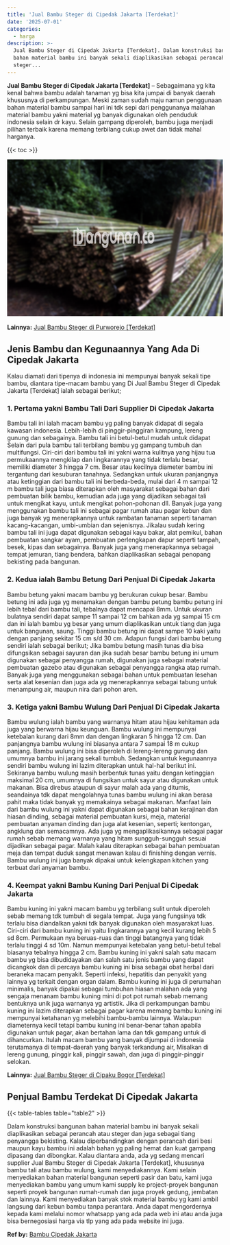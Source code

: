 ```yaml
---
title: 'Jual Bambu Steger di Cipedak Jakarta [Terdekat]'
date: '2025-07-01'
categories:
  - harga
description: >-
  Jual Bambu Steger di Cipedak Jakarta [Terdekat]. Dalam konstruksi bangunan
  bahan material bambu ini banyak sekali diaplikasikan sebagai perancah atau
  steger...
---
```


**Jual Bambu Steger di Cipedak Jakarta \[Terdekat\]** – Sebagaimana yg kita kenal bahwa bambu adalah tanaman yg bisa kita jumpai di banyak daerah khususnya di perkampungan. Meski zaman sudah maju namun penggunaan bahan material bambu sampai hari ini tdk sepi dari penggunanya malahan material bambu yakni material yg banyak digunakan oleh penduduk indonesia selain dr kayu. Selain gampang diperoleh, bambu juga menjadi pilihan terbaik karena memang terbilang cukup awet dan tidak mahal harganya.

{{< toc >}}

![Jual Bambu Steger di Cipedak Jakarta [Terdekat]](/images/jual-bambu-tali-16.png)

**Lainnya:** [Jual Bambu Steger di Purworejo \[Terdekat\]](https://bambu.bangunan.co/jual-bambu-steger-di-purworejo-terdekat/)

## Jenis Bambu dan Kegunaannya Yang Ada Di Cipedak Jakarta

Kalau diamati dari tipenya di indonesia ini mempunyai banyak sekali tipe bambu, diantara tipe-macam bambu yang Di Jual Bambu Steger di Cipedak Jakarta \[Terdekat\] ialah sebagai berikut;

### 1\. Pertama yakni Bambu Tali Dari Supplier Di Cipedak Jakarta

Bambu tali ini ialah macam bambu yg paling banyak didapat di segala kawasan indonesia. Lebih-lebih di pinggir-pinggiran kampung, lereng gunung dan sebagainya. Bambu tali ini betul-betul mudah untuk didapat Selain dari pula bambu tali terbilang bambu yg gampang tumbuh dan multifungsi. Ciri-ciri dari bambu tali ini yakni warna kulitnya yang hijau tua permukaannya mengkilap dan lingkarannya yang tidak terlalu besar, memiliki diameter 3 hingga 7 cm. Besar atau kecilnya diameter bambu ini tergantung dari kesuburan tanahnya. Sedangkan untuk ukuran panjangnya atau ketinggian dari bambu tali ini berbeda-beda, mulai dari 4 m sampai 12 m bambu tali juga biasa diterapkan oleh masyarakat sebagai bahan dari pembuatan bilik bambu, kemudian ada juga yang dijadikan sebagai tali untuk mengikat kayu, untuk mengikat pohon-pohonan dll. Banyak juga yang menggunakan bambu tali ini sebagai pagar rumah atau pagar kebun dan juga banyak yg menerapkannya untuk rambatan tanaman seperti tanaman kacang-kacangan, umbi-umbian dan sejenisnya. Jikalau sudah kering bambu tali ini juga dapat digunakan sebagai kayu bakar, alat pemikul, bahan pembuatan sangkar ayam, pembuatan perlengkapan dapur seperti tampah, besek, kipas dan sebagainya. Banyak juga yang menerapkannya sebagai tempat jemuran, tiang bendera, bahkan diaplikasikan sebagai penopang bekisting pada bangunan.

### 2\. Kedua ialah Bambu Betung Dari Penjual Di Cipedak Jakarta

Bambu betung yakni macam bambu yg berukuran cukup besar. Bambu betung ini ada juga yg menamakan dengan bambu petung bambu petung ini lebih tebal dari bambu tali, tebalnya dapat mencapai 8mm. Untuk ukuran bulatnya sendiri dapat sampe 11 sampai 12 cm bahkan ada yg sampai 15 cm dan ini ialah bambu yg besar yang umum diaplikasikan untuk tiang dan juga untuk bangunan, saung. Tinggi bambu betung ini dapat sampe 10 kaki yaitu dengan panjang sekitar 15 cm s/d 30 cm. Adapun fungsi dari bambu betung sendiri ialah sebagai berikut; Jika bambu betung masih tunas dia bisa difungsikan sebagai sayuran dan jika sudah besar bambu betung ini umum digunakan sebagai penyangga rumah, digunakan juga sebagai material pembuatan gazebo atau digunakan sebagai penyangga rangka atap rumah. Banyak juga yang menggunakan sebagai bahan untuk pembuatan lesehan serta alat kesenian dan juga ada yg menerapkannya sebagai tabung untuk menampung air, maupun nira dari pohon aren.

### 3\. Ketiga yakni Bambu Wulung Dari Penjual Di Cipedak Jakarta

Bambu wulung ialah bambu yang warnanya hitam atau hijau kehitaman ada juga yang berwarna hijau keunguan. Bambu wulung ini mempunyai ketebalan kurang dari 8mm dan dengan lingkaran 5 hingga 12 cm. Dan panjangnya bambu wulung ini biasanya antara 7 sampai 18 m cukup panjang. Bambu wulung ini bisa diperoleh di lereng-lereng gunung dan umumnya bambu ini jarang sekali tumbuh. Sedangkan untuk kegunaannya sendiri bambu wulung ini lazim diterapkan untuk hal-hal berikut ini. Sekiranya bambu wulung masih berbentuk tunas yaitu dengan ketinggian maksimal 20 cm, umumnya di fungsikan untuk sayur atau digunakan untuk makanan. Bisa direbus ataupun di sayur malah ada yang ditumis, seandainya tdk dapat mengolahnya tunas bambu wulung ini akan berasa pahit maka tidak banyak yg memakainya sebagai makanan. Manfaat lain dari bambu wulung ini yakni dapat digunakan sebagai bahan kerajinan dan hiasan dinding, sebagai material pembuatan kursi, meja, material pembuatan anyaman dinding dan juga alat kesenian, seperti; kentongan, angklung dan semacamnya. Ada juga yg mengaplikasikannya sebagai pagar rumah sebab memang warnanya yang hitam sungguh-sungguh sesuai dijadikan sebagai pagar. Malah kalau diterapkan sebagai bahan pembuatan meja dan tempat duduk sangat menawan kalau di finishing dengan vernis. Bambu wulung ini juga banyak dipakai untuk kelengkapan kitchen yang terbuat dari anyaman bambu.

### 4\. Keempat yakni Bambu Kuning Dari Penjual Di Cipedak Jakarta

Bambu kuning ini yakni macam bambu yg terbilang sulit untuk diperoleh sebab memang tdk tumbuh di segala tempat. Juga yang fungsinya tdk terlalu bisa diandalkan yakni tdk banyak digunakan oleh masyarakat luas. Ciri-ciri dari bambu kuning ini yaitu lingkarannya yang kecil kurang lebih 5 sd 8cm. Permukaan nya beruas-ruas dan tinggi batangnya yang tidak terlalu tinggi 4 sd 10m. Namun mempunyai ketebalan yang betul-betul tebal biasanya tebalnya hingga 2 cm. Bambu kuning ini yakni salah satu macam bambu yg bisa dibudidayakan dan salah satu jenis bambu yang dapat dicangkok dan di percaya bambu kuning ini bisa sebagai obat herbal dari beraneka macam penyakit. Seperti infeksi, hepatitis dan penyakit yang lainnya yg terkait dengan organ dalam. Bambu kuning ini juga di perumahan minimalis, banyak dipakai sebagai tumbuhan hiasan malahan ada yang sengaja menanam bambu kuning mini di pot pot rumah sebab memang bentuknya unik juga warnanya yg artistik. Jika di perkampungan bambu kuning ini lazim diterapkan sebagai pagar karena memang bambu kuning ini mempunyai ketahanan yg melebihi bambu-bambu lainnya. Walaupun diameternya kecil tetapi bambu kuning ini benar-benar tahan apabila digunakan untuk pagar, akan bertahan lama dan tdk gampang untuk di dihancurkan. Itulah macam bambu yang banyak dijumpai di indonesia terutamanya di tempat-daerah yang banyak terkandung air, Misalkan di lereng gunung, pinggir kali, pinggir sawah, dan juga di pinggir-pinggir selokan.

**Lainnya:** [Jual Bambu Steger di Cipaku Bogor \[Terdekat\]](https://bambu.bangunan.co/jual-bambu-steger-di-cipaku-bogor-terdekat/)

## Penjual Bambu Terdekat Di Cipedak Jakarta

{{< table-tables table="table2" >}}

Dalam konstruksi bangunan bahan material bambu ini banyak sekali diaplikasikan sebagai perancah atau steger dan juga sebagai tiang penyangga bekisting. Kalau diperbandingkan dengan perancah dari besi maupun kayu bambu ini adalah bahan yg paling hemat dan kuat gampang dipasang dan dibongkar. Kalau diantara anda, ada yg sedang mencari supplier Jual Bambu Steger di Cipedak Jakarta \[Terdekat\], khususnya bambu tali atau bambu wulung, kami menyediakannya. Kami selain menyediakan bahan material bangunan seperti pasir dan batu, kami juga menyediakan bambu yang umum kami supply ke project-proyek bangunan seperti proyek bangunan rumah-rumah dan juga proyek gedung, jembatan dan lainnya. Kami menyediakan banyak stok material bambu yg kami ambil langsung dari kebun bambu tanpa perantara. Anda dapat mengordernya kepada kami melalui nomor whatsapp yang ada pada web ini atau anda juga bisa bernegosiasi harga via tlp yang ada pada website ini juga.

**Ref by:** [Bambu Cipedak Jakarta](https://id.wikipedia.org/wiki/Bambu)
